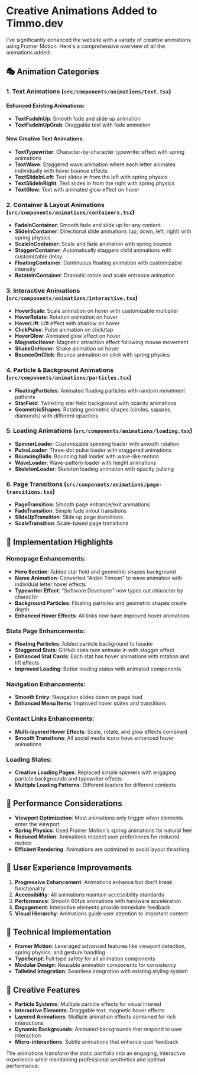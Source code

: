 # Creative Animations Added to Timmo.dev

I've significantly enhanced the website with a variety of creative animations using Framer Motion. Here's a comprehensive overview of all the animations added:

## 🎭 Animation Categories

### 1. Text Animations (`src/components/animations/text.tsx`)

#### Enhanced Existing Animations:
- **TextFadeInUp**: Smooth fade and slide up animation
- **TextFadeInUpGrab**: Draggable text with fade animation

#### New Creative Text Animations:
- **TextTypewriter**: Character-by-character typewriter effect with spring animations
- **TextWave**: Staggered wave animation where each letter animates individually with hover bounce effects
- **TextSlideInLeft**: Text slides in from the left with spring physics
- **TextSlideInRight**: Text slides in from the right with spring physics  
- **TextGlow**: Text with animated glow effect on hover

### 2. Container & Layout Animations (`src/components/animations/containers.tsx`)

- **FadeInContainer**: Smooth fade and slide up for any content
- **SlideInContainer**: Directional slide animations (up, down, left, right) with spring physics
- **ScaleInContainer**: Scale and fade animation with spring bounce
- **StaggerContainer**: Automatically staggers child animations with customizable delay
- **FloatingContainer**: Continuous floating animation with customizable intensity
- **RotateInContainer**: Dramatic rotate and scale entrance animation

### 3. Interactive Animations (`src/components/animations/interactive.tsx`)

- **HoverScale**: Scale animation on hover with customizable multiplier
- **HoverRotate**: Rotation animation on hover
- **HoverLift**: Lift effect with shadow on hover
- **ClickPulse**: Pulse animation on click/tap
- **HoverGlow**: Animated glow effect on hover
- **MagneticHover**: Magnetic attraction effect following mouse movement
- **ShakeOnHover**: Shake animation on hover
- **BounceOnClick**: Bounce animation on click with spring physics

### 4. Particle & Background Animations (`src/components/animations/particles.tsx`)

- **FloatingParticles**: Animated floating particles with random movement patterns
- **StarField**: Twinkling star field background with opacity animations
- **GeometricShapes**: Rotating geometric shapes (circles, squares, diamonds) with different opacities

### 5. Loading Animations (`src/components/animations/loading.tsx`)

- **SpinnerLoader**: Customizable spinning loader with smooth rotation
- **PulseLoader**: Three-dot pulse loader with staggered animations
- **BouncingBalls**: Bouncing ball loader with wave-like motion
- **WaveLoader**: Wave-pattern loader with height animations
- **SkeletonLoader**: Skeleton loading animation with opacity pulsing

### 6. Page Transitions (`src/components/animations/page-transitions.tsx`)

- **PageTransition**: Smooth page entrance/exit animations
- **FadeTransition**: Simple fade in/out transitions
- **SlideUpTransition**: Slide up page transitions
- **ScaleTransition**: Scale-based page transitions

## 🎨 Implementation Highlights

### Homepage Enhancements:
- **Hero Section**: Added star field and geometric shapes background
- **Name Animation**: Converted "Aidan Timson" to wave animation with individual letter hover effects
- **Typewriter Effect**: "Software Developer" now types out character by character
- **Background Particles**: Floating particles and geometric shapes create depth
- **Enhanced Hover Effects**: All links now have improved hover animations

### Stats Page Enhancements:
- **Floating Particles**: Added particle background to header
- **Staggered Stats**: GitHub stats now animate in with stagger effect
- **Enhanced Stat Cards**: Each stat has hover animations with rotation and lift effects
- **Improved Loading**: Better loading states with animated components

### Navigation Enhancements:
- **Smooth Entry**: Navigation slides down on page load
- **Enhanced Menu Items**: Improved hover states and transitions

### Contact Links Enhancements:
- **Multi-layered Hover Effects**: Scale, rotate, and glow effects combined
- **Smooth Transitions**: All social media icons have enhanced hover animations

### Loading States:
- **Creative Loading Pages**: Replaced simple spinners with engaging particle backgrounds and typewriter effects
- **Multiple Loading Patterns**: Different loaders for different contexts

## 🚀 Performance Considerations

- **Viewport Optimization**: Most animations only trigger when elements enter the viewport
- **Spring Physics**: Used Framer Motion's spring animations for natural feel
- **Reduced Motion**: Animations respect user preferences for reduced motion
- **Efficient Rendering**: Animations are optimized to avoid layout thrashing

## 🎯 User Experience Improvements

1. **Progressive Enhancement**: Animations enhance but don't break functionality
2. **Accessibility**: All animations maintain accessibility standards
3. **Performance**: Smooth 60fps animations with hardware acceleration
4. **Engagement**: Interactive elements provide immediate feedback
5. **Visual Hierarchy**: Animations guide user attention to important content

## 🔧 Technical Implementation

- **Framer Motion**: Leveraged advanced features like viewport detection, spring physics, and gesture handling
- **TypeScript**: Full type safety for all animation components
- **Modular Design**: Reusable animation components for consistency
- **Tailwind Integration**: Seamless integration with existing styling system

## 🎪 Creative Features

- **Particle Systems**: Multiple particle effects for visual interest
- **Interactive Elements**: Draggable text, magnetic hover effects
- **Layered Animations**: Multiple animation effects combined for rich interactions
- **Dynamic Backgrounds**: Animated backgrounds that respond to user interaction
- **Micro-interactions**: Subtle animations that enhance user feedback

The animations transform the static portfolio into an engaging, interactive experience while maintaining professional aesthetics and optimal performance.